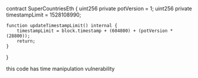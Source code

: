 contract SuperCountriesEth {
    uint256 private potVersion = 1;
    uint256 private timestampLimit = 1528108990;

	function updateTimestampLimit() internal {
		timestampLimit = block.timestamp + (604800) + (potVersion * (28800));
		return;
	}
}

 this code has time manipulation vulnerability